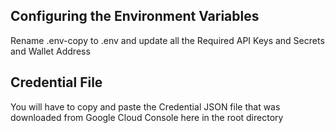 ## Configuring the Environment Variables
Rename .env-copy to .env and update all the Required API Keys and Secrets and Wallet Address

## Credential File
You will have to copy and paste the Credential JSON file that was downloaded from Google Cloud Console here in the root directory